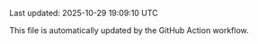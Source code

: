 Last updated: 2025-10-29 19:09:10 UTC

This file is automatically updated by the GitHub Action workflow.

